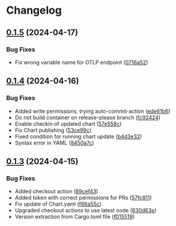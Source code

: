 # Changelog

## [0.1.5](https://github.com/eickler/rumsimop/compare/v0.1.4...v0.1.5) (2024-04-17)


### Bug Fixes

* Fix wrong variable name for OTLP endpoint ([0716a52](https://github.com/eickler/rumsimop/commit/0716a52a8b9d560bf628008ae992974f08720820))

## [0.1.4](https://github.com/eickler/rumsimop/compare/v0.1.3...v0.1.4) (2024-04-16)


### Bug Fixes

* Added write permissions, trying auto-commit-action ([ede61b6](https://github.com/eickler/rumsimop/commit/ede61b6728a3dff08fc8a5d8afb5eaef843666d5))
* Do not build container on release-please branch ([fc92424](https://github.com/eickler/rumsimop/commit/fc9242488945aeed9c08040b30990b379c10f7c2))
* Enable checkin of updated chart ([57e558c](https://github.com/eickler/rumsimop/commit/57e558c1e1270949d5aa15b52e1d6eb52f99546a))
* Fix Chart publishing ([53ce99c](https://github.com/eickler/rumsimop/commit/53ce99caffd02b56e7c20802166d580917d76122))
* Fixed condition for running chart update ([b4d3e32](https://github.com/eickler/rumsimop/commit/b4d3e3291e5fe3c542e26275717e0e599a1672da))
* Syntax error in YAML ([8450a7c](https://github.com/eickler/rumsimop/commit/8450a7c74d53f77d279ad8c810052a89aa3278ad))

## [0.1.3](https://github.com/eickler/rumsimop/compare/v0.1.2...v0.1.3) (2024-04-15)


### Bug Fixes

* Added checkout action ([89cef43](https://github.com/eickler/rumsimop/commit/89cef43d55c4d6478a14d341e2d042097bd13726))
* Added token with correct permissions for PRs ([57fc811](https://github.com/eickler/rumsimop/commit/57fc81154ca71ecb41e1eb004d6ff607ec655e8e))
* Fix update of Chart.yaml ([f66a55c](https://github.com/eickler/rumsimop/commit/f66a55c3a253e96d2bbe37dc6fd782c771d850c7))
* Upgraded checkout actions to use latest node ([830d63e](https://github.com/eickler/rumsimop/commit/830d63e087f5fab2b003554652f419d6baf0aa24))
* Version extraction from Cargo.toml file ([f015519](https://github.com/eickler/rumsimop/commit/f015519ecab697bf0119d40b2ceeb0b3660e2e27))
